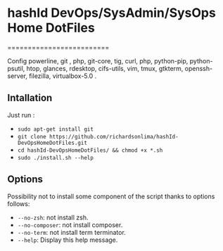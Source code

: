 # hashId DevOps/SysAdmin/SysOps Home DotFiles
=========================

Config powerline, git , php, git-core, tig, curl, php, python-pip, python-psutil, htop, glances, rdesktop, cifs-utils, vim, tmux, gtkterm, openssh-server, filezilla, virtualbox-5.0 .

Intallation
-----------
Just run :
* `sudo apt-get install git`
* `git clone https://github.com/richardsonlima/hashId-DevOpsHomeDotFiles.git `
* `cd hashId-DevOpsHomeDotFiles/ && chmod +x *.sh`
* `sudo ./install.sh --help`

Options
-------

Possibility not to install some component of the script thanks to options follows:

* `--no-zsh`: not install zsh.
* `--no-composer`: not install composer.
* `--no-term`: not install term terminator.
* `--help`: Display this help message.

